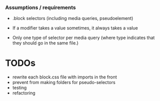 ### Assumptions / requirements

- .block selectors (including media queries, pseudoelement)

- If a modifier takes a value sometimes, it always takes a value

- Only one type of selector per media query (where type indicates that they should go in the same file.)


# TODOs

- rewrite each block.css file with imports in the front
- prevent from making folders for pseudo-selectors
- testing
- refactoring